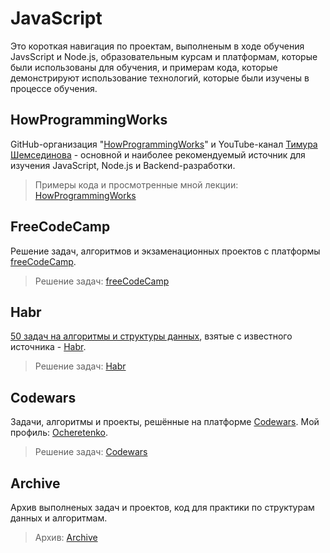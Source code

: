 # JavaScript
Это короткая навигация по проектам, выполненым в ходе обучения JavsScript и Node.js, образовательным курсам и платформам, которые были использованы для обучения, и примерам кода, которые демонстрируют использование технологий, которые были изучены в процессе обучения.

## HowProgrammingWorks

GitHub-организация "[HowProgrammingWorks](https://github.com/HowProgrammingWorks)" и YouTube-канал [Тимура Шемсединова](https://www.youtube.com/c/TimurShemsedinov) - основной и наиболее рекомендуемый источник для изучения JavaScript, Node.js и Backend-разработки. 

> Примеры кода и просмотренные мной лекции: [HowProgrammingWorks](./HowProgrammingWorks)

## FreeCodeCamp
Решение задач, алгоритмов и экзаменационных проектов с платформы [freeCodeCamp](https://www.freecodecamp.org/).

> Решение задач: [freeCodeCamp](./freeCodeCamp/)

## Habr

[50 задач на алгоритмы и структуры данных](https://habr.com/ru/company/timeweb/blog/579080/), взятые с известного источника - [Habr](https://habr.com/).

> Решение задач: [Habr](./Habr/)

## Codewars

Задачи, алгоритмы и проекты, решённые на платформе [Codewars](https://www.codewars.com/). Мой профиль: [Ocheretenko](https://www.codewars.com/users/Ocheretenko).

> Решение задач: [Codewars](./Codewars/)

## Archive

Архив выполненых задач и проектов, код для практики по структурам данных и алгоритмам. 

> Архив: [Archive](./Archive/)
